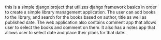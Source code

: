 this is a simple django project that utilizes django framework basics in order to create a simple library management application. The user can add books to the library, and search for the books based on author, title as well as published date. 
The web application also contains comment app that allows user to select the books and comment on them.
It also has a notes app that allows user to select date and place their plans for that date.
